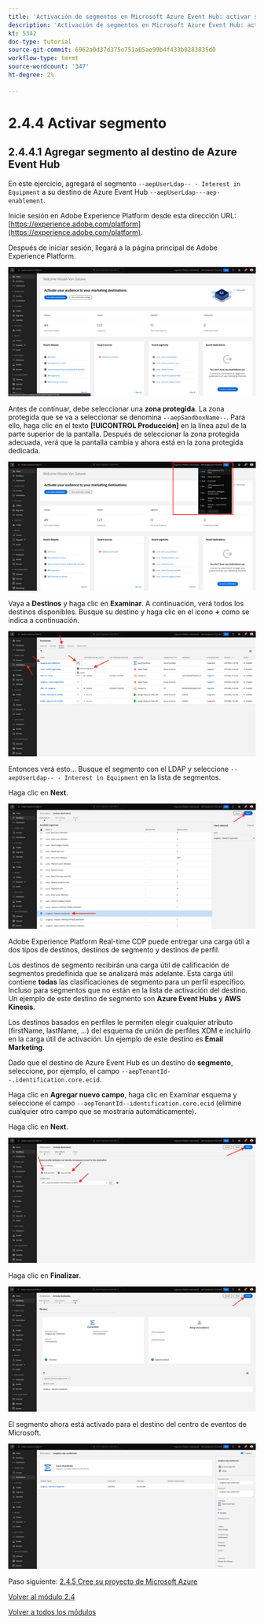```yaml
---
title: 'Activación de segmentos en Microsoft Azure Event Hub: activar segmento'
description: 'Activación de segmentos en Microsoft Azure Event Hub: activar segmento'
kt: 5342
doc-type: tutorial
source-git-commit: 6962a0d37d375e751a05ae99b4f433b0283835d0
workflow-type: tm+mt
source-wordcount: '347'
ht-degree: 2%

---
```


# 2.4.4 Activar segmento

## 2.4.4.1 Agregar segmento al destino de Azure Event Hub

En este ejercicio, agregará el segmento `--aepUserLdap-- - Interest in Equipment` a su destino de Azure Event Hub `--aepUserLdap---aep-enablement`.

Inicie sesión en Adobe Experience Platform desde esta dirección URL: [https://experience.adobe.com/platform](https://experience.adobe.com/platform).

Después de iniciar sesión, llegará a la página principal de Adobe Experience Platform.

![Ingesta de datos](./../../../modules/datacollection/module1.2/images/home.png)

Antes de continuar, debe seleccionar una **zona protegida**. La zona protegida que se va a seleccionar se denomina ``--aepSandboxName--``. Para ello, haga clic en el texto **[!UICONTROL Producción]** en la línea azul de la parte superior de la pantalla. Después de seleccionar la zona protegida adecuada, verá que la pantalla cambia y ahora está en la zona protegida dedicada.

![Ingesta de datos](./../../../modules/datacollection/module1.2/images/sb1.png)

Vaya a **Destinos** y haga clic en **Examinar**. A continuación, verá todos los destinos disponibles. Busque su destino y haga clic en el icono **+** como se indica a continuación.

![5-01-select-destination.png](./images/5-01-select-destination.png)

Entonces verá esto... Busque el segmento con el LDAP y seleccione `--aepUserLdap-- - Interest in Equipment` en la lista de segmentos.

Haga clic en **Next**.

![5-04-select-segment.png](./images/5-04-select-segment.png)

Adobe Experience Platform Real-time CDP puede entregar una carga útil a dos tipos de destinos, destinos de segmento y destinos de perfil.

Los destinos de segmento recibirán una carga útil de calificación de segmentos predefinida que se analizará más adelante. Esta carga útil contiene **todas** las clasificaciones de segmento para un perfil específico. Incluso para segmentos que no están en la lista de activación del destino. Un ejemplo de este destino de segmento son **Azure Event Hubs** y **AWS Kinesis**.

Los destinos basados en perfiles le permiten elegir cualquier atributo (firstName, lastName, ...) del esquema de unión de perfiles XDM e incluirlo en la carga útil de activación. Un ejemplo de este destino es **Email Marketing**.

Dado que el destino de Azure Event Hub es un destino de **segmento**, seleccione, por ejemplo, el campo `--aepTenantId--.identification.core.ecid`.

Haga clic en **Agregar nuevo campo**, haga clic en Examinar esquema y seleccione el campo `--aepTenantId--identification.core.ecid` (elimine cualquier otro campo que se mostraría automáticamente).

Haga clic en **Next**.

![5-05-select-attributes.png](./images/5-05-select-attributes.png)

Haga clic en **Finalizar**.

![5-06-destination-finish.png](./images/5-06-destination-finish.png)

El segmento ahora está activado para el destino del centro de eventos de Microsoft.

![5-07-destination-segment-added.png](./images/5-07-destination-segment-added.png)

Paso siguiente: [2.4.5 Cree su proyecto de Microsoft Azure](./ex5.md)

[Volver al módulo 2.4](./segment-activation-microsoft-azure-eventhub.md)

[Volver a todos los módulos](./../../../overview.md)

